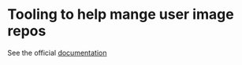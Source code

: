 # Tooling to help mange user image repos

See the official [documentation](https://docs.datahub.berkeley.edu/admins/howto/managing-multiple-user-image-repos.html)